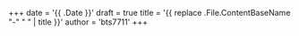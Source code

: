 +++
date = '{{ .Date }}'
draft = true
title = '{{ replace .File.ContentBaseName "-" " " | title }}'
author = 'bts7711'
+++
